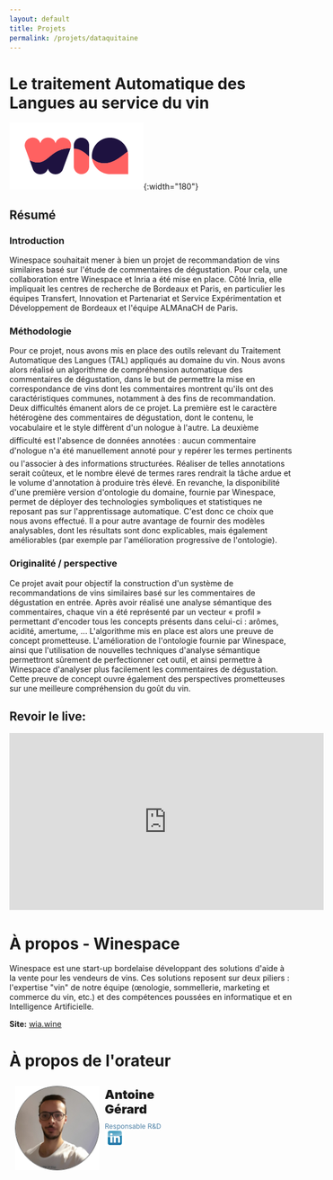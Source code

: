 ```yaml
---
layout: default
title: Projets
permalink: /projets/dataquitaine
---
```


# Le traitement Automatique des Langues au service du vin

![wia](/assets/images/winespace.png){:width="180"}

## Résumé

### Introduction
Winespace souhaitait mener à bien un projet de recommandation de vins similaires basé sur l'étude de commentaires de dégustation. Pour cela, une collaboration entre Winespace et Inria a été mise en place. Côté Inria, elle impliquait les centres de recherche de Bordeaux et Paris, en particulier les équipes Transfert, Innovation et Partenariat et Service Expérimentation et Développement de Bordeaux et l'équipe ALMAnaCH de Paris.

### Méthodologie
Pour ce projet, nous avons mis en place des outils relevant du Traitement Automatique des Langues (TAL) appliqués au domaine du vin. Nous avons alors réalisé un algorithme de compréhension automatique des commentaires de dégustation, dans le but de permettre la mise en correspondance de vins dont les commentaires montrent qu'ils ont des caractéristiques communes, notamment à des fins de recommandation. Deux difficultés émanent alors de ce projet. La première est le caractère hétérogène des commentaires de dégustation, dont le contenu, le vocabulaire et le style diffèrent d'un nologue à l'autre. La deuxième difficulté est l'absence de données annotées : aucun commentaire d'nologue n'a été manuellement annoté pour y repérer les termes pertinents ou l'associer à des informations structurées. Réaliser de telles annotations serait coûteux, et le nombre élevé de termes rares rendrait la tâche ardue et le volume d'annotation à produire très élevé. En revanche, la disponibilité d'une première version d'ontologie du domaine, fournie par Winespace, permet de déployer des technologies symboliques et statistiques ne reposant pas sur l'apprentissage automatique. C'est donc ce choix que nous avons effectué. Il a pour autre avantage de fournir des modèles analysables, dont les résultats sont donc explicables, mais également améliorables (par exemple par l'amélioration progressive de l'ontologie).

### Originalité / perspective
Ce projet avait pour objectif la construction d'un système de recommandations de vins similaires basé sur les commentaires de dégustation en entrée. Après avoir réalisé une analyse sémantique des commentaires, chaque vin a été représenté par un vecteur « profil » permettant d'encoder tous les concepts présents dans celui-ci : arômes, acidité, amertume, ... L'algorithme mis en place est alors une preuve de concept prometteuse. L'amélioration de l'ontologie fournie par Winespace, ainsi que l'utilisation de nouvelles techniques d'analyse sémantique permettront sûrement de perfectionner cet outil, et ainsi permettre à Winespace d'analyser plus facilement les commentaires de dégustation. Cette preuve de concept ouvre également des perspectives prometteuses sur une meilleure compréhension du goût du vin.

## Revoir le live:
<iframe width="560" height="315" src="https://www.youtube.com/embed/sJ58fGOrv_I" frameborder="0" allow="autoplay; encrypted-media" allowfullscreen></iframe>

# À propos - Winespace
Winespace est une start-up bordelaise développant des solutions d'aide à la vente pour les vendeurs de vins. Ces solutions reposent sur deux piliers : l'expertise "vin" de notre équipe (œnologie, sommellerie, marketing et commerce du vin, etc.) et des compétences poussées en informatique et en Intelligence Artificielle.

**Site:** [wia.wine](https://wia.wine)

# À propos de l'orateur

<img src="/assets/images/antoine_gerard.png" style="float:left;display:block;width:150px;padding:10px">

<div class="speaker_text" style="width:300px;">
<div class="speaker_title" style="font-size:22px;font-weight:900;margin-top:30px;">
  Antoine Gérard
</div>
<div class="speaker_subtitle" style="font-size:12px; margin-top: 10px;color:#4d81a6">
  Responsable R&amp;D
	<a href="https://www.linkedin.com/in/antoine-g%C3%A9rard-b8b10b125/" target="_blank">
	  <img src="/assets/images/linkedin.jpg" style="width:35px;padding:0px">
	</a>
</div>
</div>

